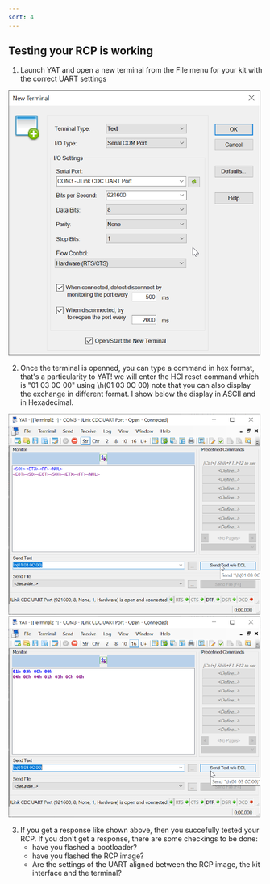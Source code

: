 ```yaml
---
sort: 4
---
```


## Testing your RCP is working

  1.  Launch YAT and open a new terminal from the File menu for your kit with the correct UART settings

<img src="./images/YAT_2023-05-03_09-51-41.png" alt="" width="500" class="center">

  2. Once the terminal is openned, you can type a command in hex format, that's a particularity to YAT!
     we will enter the HCI reset command which is "01 03 0C 00" using \h(01 03 0C 00)
     note that you can also display the exchange in different format. I show below the display in ASCII and in Hexadecimal.

  <img src="./images/YAT_2023-05-03_09-58-31.png" alt="" width="500" class="center">
  <img src="./images/YAT_2023-05-03_09-58-43.png" alt="" width="500" class="center">

  3. If you get a response like shown above, then you succefully tested your RCP.
     If you don't get a response, there are some checkings to be done:
       - have you flashed a bootloader?
       - have you flashed the RCP image?
       - Are the settings of the UART aligned between the RCP image, the kit interface and the terminal?